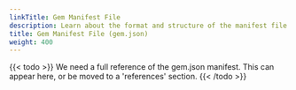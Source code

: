 ```yaml
---
linkTitle: Gem Manifest File
description: Learn about the format and structure of the manifest file that defines Open 3D Engine Gems.
title: Gem Manifest File (gem.json)
weight: 400
---
```


{{< todo >}}
We need a full reference of the gem.json manifest. This can appear here, or be moved to a 'references' section.
{{< /todo >}}

